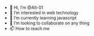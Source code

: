 - 👋 Hi, I’m @Alt-01
- 👀 I’m interested in web technology
- 🌱 I’m currently learning javascript
- 💞️ I’m looking to collaborate on any thing
- 📫 How to reach me 

<!---
Alt-01/Alt-01 is a ✨ special ✨ repository because its `README.md` (this file) appears on your GitHub profile.
You can click the Preview link to take a look at your changes.
--->
